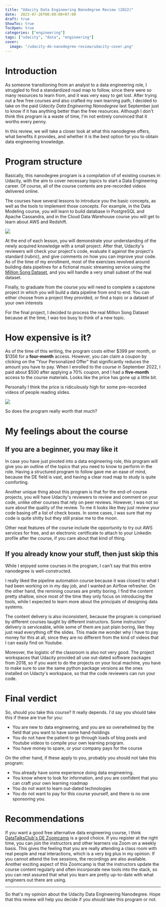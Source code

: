 ```yaml
---
title: "Udacity Data Engineering Nanodegree Review (2022)"
date:  2023-07-26T00:00:00+07:00
draft: true
ShowToc: true
TocOpen: true
categories: ["engineering"]
tags: ["udacity", "data", "engineering"]
cover:
  image: "/udacity-de-nanodegree-review/udacity-cover.png"
---
```


# Introduction
As someone transitioning from an analyst to a data engineering role, I struggled to find a standardized road map to follow, since there were so many resources to learn from, and it was very easy to get lost. After trying out a few free courses and also crafted my own learning path, I decided to take on the paid *Udacity Data Engineering Nanodegree* last September just to know if it has anything better than the free resources. Although I don't think this program is a waste of time, I'm not entirely convinced that it worths every penny. 

In this review, we will take a closer look at what this nanodegree offers, what benefits it provides, and whether it is the best option for you to obtain data engineering knowledge.


# Program structure

Basically, this nanodegree program is a compilation of of existing courses in Udacity, with the aim to cover necessary topics to start a Data Engineering career. Of course, all of the course contents are pre-recorded videos delivered online.

The courses have several lessons to introduce you the basic concepts, as well as the tools to implement those concepts. For example, in the Data Modeling course, you will learn to build database in PostgreSQL and Apache Cassandra, and in the Cloud Data Warehouse course you will get to learn about AWS and Redshift. 

![](/udacity-de-nanodegree-review/course-content.png)

At the end of each lesson, you will demonstrate your understanding of the newly acquired knowledge with a small project. After that, Udacity's reviewers will check your project's code, evaluate it against the project's standard (rubric), and give comments on how you can improve your code. As of the time of my enrollment, most of the exercises revolved around building data pipelines for a fictional music streaming service using the [Million Song Dataset](http://millionsongdataset.com/), and you will handle a very small subset of the real dataset. 


Finally, to graduate from the course you will need to complete a capstone project in which you will build a data pipeline from end to end. You can either choose from a project they provided, or find a topic or a dataset of your own interests

For the final project, I decided to process the real Million Song Dataset because at the time, I was too busy to think of a new topic.

# How expensive is it?
As of the time of this writing, the program costs either $399 per month, or $1356 for a **four-month** access. However, you can claim a coupon by clicking on the "Your Personalized Offer" that significantly reduces the amount you have to pay. 
When I enrolled to the course in September 2022,  I paid about $500 after applying a 70% coupon, and I had a **five-month** access to the course materials. Looks like the price has gone up a little bit.

Personally I think the price is ridiculously high for some pre-recorded videos of people reading slides. 

![](/udacity-de-nanodegree-review/course-price.png)


So does the program really worth that much?

# My feelings about the course

## If you are a beginner, you may like it

In case you have just pivoted into a data engineering role, this program will give you an outline of the topics that you need to know to perform in the role. Having a structured program to follow gave me an ease of mind, because the DE field is vast, and having a clear road map to study is quite comforting.

Another unique thing about this program is that for the end-of-course projects, you will have Udacity's reviewers to review and comment on your code, unlike other courses that rely on peer reviews. However, I was not so sure about the quality of the review. To me it looks like they just review your code basing off a list of check boxes. In some cases, I was sure that my code is quite shitty but they still praise me to the moon.

Other neat features of the course include the opportunity to try out AWS services for free, and an electronic certificate to attach to your Linkedin profile after the course, if you care about that kind of thing.

## If you already know your stuff, then just skip this

While I enjoyed some courses in the program, I can't say that this entire nanodegree is well-constructed. 

I really liked the pipeline automation course because it was closed to what I had been working on in my day job, and I wanted an Airflow refresher. On the other hand, the remining courses are pretty boring. I find the content pretty shallow, since most of the time they only focus on introducing the tools, while I expected to learn more about the principals of designing data systems.

The content delivery is also inconsistent, because the program is comprised by different courses taught by different instructors.  Some instructors' delivery is serviceable, while some of them are just plain boring, like they just read everything off the slides.  This made me wonder why I have to pay money for this at all, since they are no different from the kind of videos that I can easily find on Youtube.

Moreover, the logistic of the classroom is also not very good. The project workspaces that Udacity provided all use out-dated software packages from 2018, so if you want to do the projects on your local machine, you have to make sure to use the same python package versions as the ones installed on Udacty's workspace, so that the code reviewers can run your code. 

# Final verdict
So, should you take this course? It really depends. I'd say you should take this if these are true for you:
- You are new to data engineering, and you are so overwhelmed by the field that you want to have some hand-holdings
- You do not have the patient to go through loads of blog posts and Youtube videos to compile your own learning program.
- You have money to spare, or your company pays for the course

On the other hand, if these apply to you, probably you should not take this program:
- You already have some experience doing data engineering. 
- You know where to look for information, and you are confident that you can craft your own learning roadmap
- You do not want to learn out-dated technologies
- You do not want to pay for this course yourself, and there is no one sponsoring you.

# Recommendations

If you want a good free alternative data engineering course, I think [DataTalksClub's DE Zoomcamp](https://github.com/DataTalksClub/data-engineering-zoomcamp) is a good choice. 
If you register at the right time, you can join the instructors and other learners via Zoom on a weekly basis. This gives the feeling that you are really attending a class room with real people and real interactions, which is a very big plus in my opinion. If you cannot attend the live sessions, the recordings are also available. Another exciting aspect of this Zoomcamp is that the instructors update the course content regularly and often incorporate new tools into the stack, so you can rest assured that what you learn are pretty up-to-date with what engineers out there are using.

--- 
So that's my opinion about the Udacity Data Engineering Nanodegree. Hope that this review will help you decide if you should take this program or not.